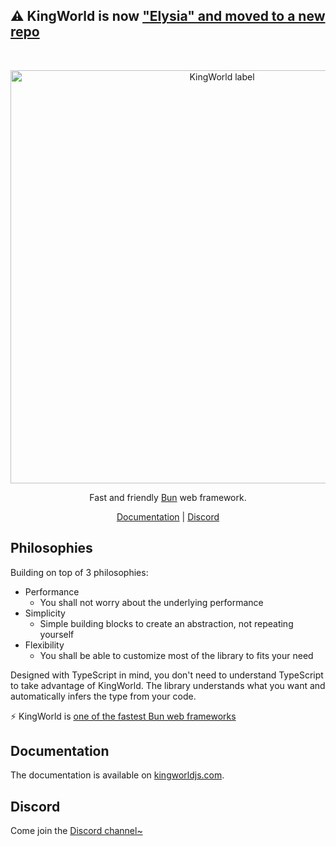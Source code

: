 ## ⚠️ KingWorld is now ["Elysia" and moved to a new repo](https://github.com/elysiajs/elysia)

<br>
<p align=center>
  <img width=661 src=https://user-images.githubusercontent.com/35027979/204073761-e7019531-def1-4f11-a9ee-b07df5334144.png alt='KingWorld label' />
</p>

<p align=center>Fast and friendly <a href=https://bun.sh>Bun</a> web framework.</p>

<p align=center>
    <a href=https://elysiajs.com>Documentation</a> | <a href=https://discord.gg/eaFJ2KDJck>Discord</a>
</p>


## Philosophies
Building on top of 3 philosophies:

- Performance
    - You shall not worry about the underlying performance
- Simplicity
    - Simple building blocks to create an abstraction, not repeating yourself
- Flexibility
    - You shall be able to customize most of the library to fits your need

Designed with TypeScript in mind, you don't need to understand TypeScript to take advantage of KingWorld. The library understands what you want and automatically infers the type from your code.

⚡️ KingWorld is [one of the fastest Bun web frameworks](https://github.com/SaltyAom/bun-http-framework-benchmark)

## Documentation
The documentation is available on [kingworldjs.com](https://kingworldjs.com).

## Discord
Come join the [Discord channel~](https://discord.gg/eaFJ2KDJck)
